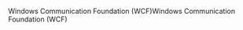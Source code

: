 <span data-ttu-id="d6210-101">Windows Communication Foundation (WCF)</span><span class="sxs-lookup"><span data-stu-id="d6210-101">Windows Communication Foundation (WCF)</span></span>